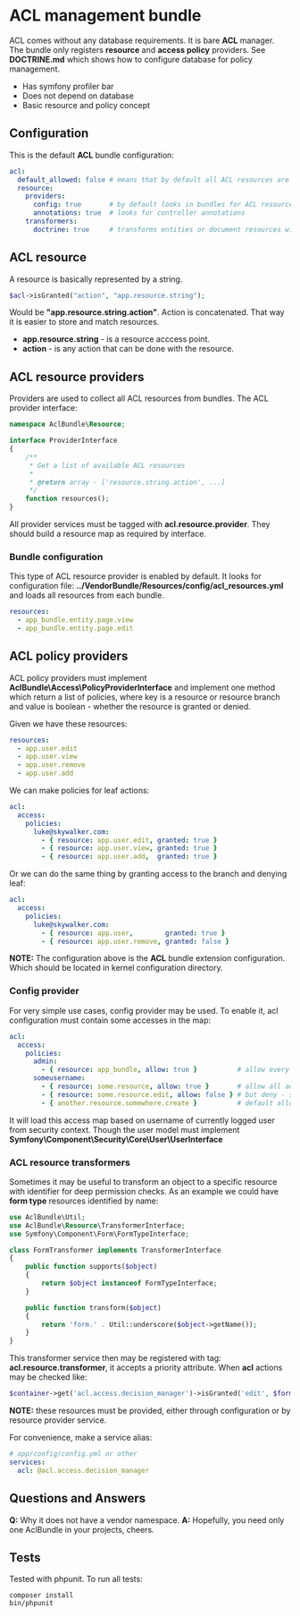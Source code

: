 # ACL management bundle

ACL comes without any database requirements. It is bare **ACL** manager.
The bundle only registers **resource** and **access policy** providers.
See **DOCTRINE.md** which shows how to configure database for policy management.

- Has symfony profiler bar
- Does not depend on database
- Basic resource and policy concept

## Configuration
This is the default **ACL** bundle configuration:

``` yaml
acl:
  default_allowed: false # means that by default all ACL resources are denied
  resource:
    providers:
      config: true       # by default looks in bundles for ACL resources
      annotations: true  # looks for controller annotations
    transformers:
      doctrine: true     # transforms entities or document resources with an ID at the end
```

## ACL resource
A resource is basically represented by a string.

``` php
$acl->isGranted("action", "app.resource.string");
```

Would be **"app.resource.string.action"**. Action is concatenated. That way
it is easier to store and match resources.

- **app.resource.string** - is a resource acccess point.
- **action** - is any action that can be done with the resource.

## ACL resource providers
Providers are used to collect all ACL resources from bundles.
The ACL provider interface:

``` php
namespace AclBundle\Resource;

interface ProviderInterface
{
    /**
     * Get a list of available ACL resources
     *
     * @return array - ['resource.string.action', ...]
     */
    function resources();
}
```

All provider services must be tagged with **acl.resource.provider**. They should build
a resource map as required by interface.

### Bundle configuration
This type of ACL resource provider is enabled by default. It looks for configuration file:
**../VendorBundle/Resources/config/acl_resources.yml** and loads all resources from each bundle.

```yaml
resources:
  - app_bundle.entity.page.view
  - app_bundle.entity.page.edit
```

## ACL policy providers
ACL policy providers must implement **AclBundle\Access\PolicyProviderInterface** and implement
one method which return a list of policies, where key is a resource or resource branch and
value is boolean - whether the resource is granted or denied.

Given we have these resources:
```yaml
resources:
  - app.user.edit
  - app.user.view
  - app.user.remove
  - app.user.add
```

We can make policies for leaf actions:
```yaml
acl:
  access:
    policies:
      luke@skywalker.com:
        - { resource: app.user.edit, granted: true }
        - { resource: app.user.view, granted: true }
        - { resource: app.user.add,  granted: true }
```

Or we can do the same thing by granting access to the branch and denying leaf:
```yaml
acl:
  access:
    policies:
      luke@skywalker.com:
        - { resource: app.user,        granted: true }
        - { resource: app.user.remove, granted: false }
```

**NOTE:** The configuration above is the **ACL** bundle extension configuration. Which should be located in
kernel configuration directory.

### Config provider
For very simple use cases, config provider may be used. To enable it, acl configuration must contain
some accesses in the map:

``` yaml
acl:
  access:
    policies:
      admin:
        - { resource: app_bundle, allow: true }          # allow every action for all resources under app_bundle
      someusername:
        - { resource: some.resource, allow: true }       # allow all actions on some.resource
        - { resource: some.resource.edit, allow: false } # but deny - some.resource.edit
        - { another.resource.somewhere.create }          # default allowed
```

It will load this access map based on username of currently logged user from security context.
Though the user model must implement **Symfony\Component\Security\Core\User\UserInterface**

### ACL resource transformers

Sometimes it may be useful to transform an object to a specific resource with identifier for
deep permission checks. As an example we could have **form type** resources identified by name:

``` php
use AclBundle\Util;
use AclBundle\Resource\TransformerInterface;
use Symfony\Component\Form\FormTypeInterface;

class FormTransformer implements TransformerInterface
{
    public function supports($object)
    {
        return $object instanceof FormTypeInterface;
    }

    public function transform($object)
    {
        return 'form.' . Util::underscore($object->getName());
    }
}
```

This transformer service then may be registered with tag: **acl.resource.transformer**, it accepts a priority attribute.
When **acl** actions may be checked like:

``` php
$container->get('acl.access.decision_manager')->isGranted('edit', $formTypeObject);
```
**NOTE:** these resources must be provided, either through configuration or by resource provider service.

For convenience, make a service alias:

```yaml
# app/config/config.yml or other
services:
  acl: @acl.access.decision_manager
```

## Questions and Answers
**Q:** Why it does not have a vendor namespace.
**A:** Hopefully, you need only one AclBundle in your projects, cheers.

## Tests
Tested with phpunit. To run all tests:

    composer install
    bin/phpunit

